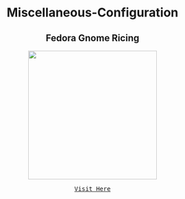<h1 align="center">Miscellaneous-Configuration</h1>

<h2 align="center">Fedora Gnome Ricing</h2>

<div align="center">
<img src="Linux%20Ricing/README.assets/Linux_Ricing.png" width="300">

[<kbd>Visit Here</kbd>](https://github.com/Sang-Buster/Miscellaneous-Configuration/tree/main/Linux%20Ricing)
</div>
